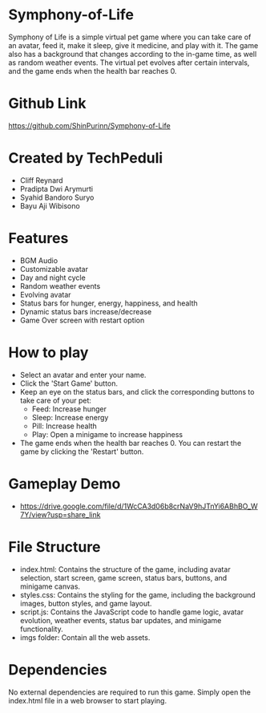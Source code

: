 # Symphony-of-Life
Symphony of Life is a simple virtual pet game where you can take care of an avatar, feed it, make it sleep, give it medicine, and play with it. The game also has a background that changes according to the in-game time, as well as random weather events. The virtual pet evolves after certain intervals, and the game ends when the health bar reaches 0.

# Github Link
https://github.com/ShinPurinn/Symphony-of-Life

# Created by TechPeduli
- Cliff Reynard
- Pradipta Dwi Arymurti
- Syahid Bandoro Suryo
- Bayu Aji Wibisono

# Features
- BGM Audio
- Customizable avatar
- Day and night cycle
- Random weather events
- Evolving avatar
- Status bars for hunger, energy, happiness, and health
- Dynamic status bars increase/decrease
- Game Over screen with restart option

# How to play
- Select an avatar and enter your name.
- Click the 'Start Game' button.
- Keep an eye on the status bars, and click the corresponding buttons to take care of your pet:
    - Feed: Increase hunger
    - Sleep: Increase energy
    - Pill: Increase health
    - Play: Open a minigame to increase happiness
- The game ends when the health bar reaches 0. You can restart the game by clicking the 'Restart' button.

# Gameplay Demo
- https://drive.google.com/file/d/1WcCA3d06b8crNaV9hJTnYi6ABhBO_W7Y/view?usp=share_link

# File Structure
- index.html: Contains the structure of the game, including avatar selection, start screen, game screen, status bars, buttons, and minigame canvas.
- styles.css: Contains the styling for the game, including the background images, button styles, and game layout.
- script.js: Contains the JavaScript code to handle game logic, avatar evolution, weather events, status bar updates, and minigame functionality.
- imgs folder: Contain all the web assets.

# Dependencies
No external dependencies are required to run this game. Simply open the index.html file in a web browser to start playing.
